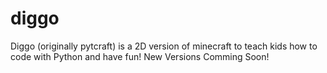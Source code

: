 # diggo

Diggo (originally pytcraft) is a 2D version of minecraft to teach kids how to code with Python and have fun! New Versions Comming Soon!
